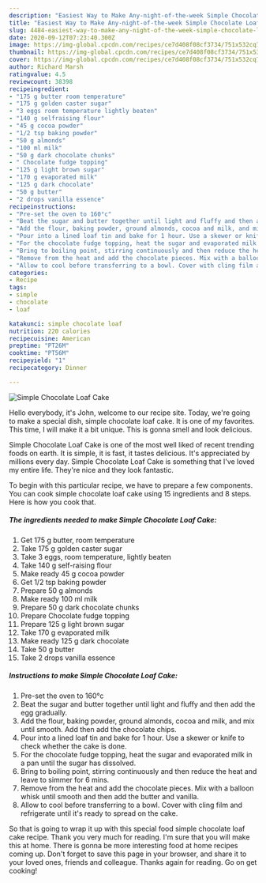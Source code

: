 ```yaml
---
description: "Easiest Way to Make Any-night-of-the-week Simple Chocolate Loaf Cake"
title: "Easiest Way to Make Any-night-of-the-week Simple Chocolate Loaf Cake"
slug: 4484-easiest-way-to-make-any-night-of-the-week-simple-chocolate-loaf-cake
date: 2020-09-12T07:23:40.300Z
image: https://img-global.cpcdn.com/recipes/ce7d408f08cf3734/751x532cq70/simple-chocolate-loaf-cake-recipe-main-photo.jpg
thumbnail: https://img-global.cpcdn.com/recipes/ce7d408f08cf3734/751x532cq70/simple-chocolate-loaf-cake-recipe-main-photo.jpg
cover: https://img-global.cpcdn.com/recipes/ce7d408f08cf3734/751x532cq70/simple-chocolate-loaf-cake-recipe-main-photo.jpg
author: Richard Marsh
ratingvalue: 4.5
reviewcount: 38398
recipeingredient:
- "175 g butter room temperature"
- "175 g golden caster sugar"
- "3 eggs room temperature lightly beaten"
- "140 g selfraising flour"
- "45 g cocoa powder"
- "1/2 tsp baking powder"
- "50 g almonds"
- "100 ml milk"
- "50 g dark chocolate chunks"
- " Chocolate fudge topping"
- "125 g light brown sugar"
- "170 g evaporated milk"
- "125 g dark chocolate"
- "50 g butter"
- "2 drops vanilla essence"
recipeinstructions:
- "Pre-set the oven to 160°c"
- "Beat the sugar and butter together until light and fluffy and then add the egg gradually."
- "Add the flour, baking powder, ground almonds, cocoa and milk, and mix until smooth. Add then add the chocolate chips."
- "Pour into a lined loaf tin and bake for 1 hour. Use a skewer or knife to check whether the cake is done."
- "For the chocolate fudge topping, heat the sugar and evaporated milk in a pan until the sugar has dissolved."
- "Bring to boiling point, stirring continuously and then reduce the heat and leave to simmer for 6 mins."
- "Remove from the heat and add the chocolate pieces. Mix with a balloon whisk until smooth and then add the butter and vanilla."
- "Allow to cool before transferring to a bowl. Cover with cling film and refrigerate until it&#39;s ready to spread on the cake."
categories:
- Recipe
tags:
- simple
- chocolate
- loaf

katakunci: simple chocolate loaf 
nutrition: 220 calories
recipecuisine: American
preptime: "PT26M"
cooktime: "PT56M"
recipeyield: "1"
recipecategory: Dinner

---
```



![Simple Chocolate Loaf Cake](https://img-global.cpcdn.com/recipes/ce7d408f08cf3734/751x532cq70/simple-chocolate-loaf-cake-recipe-main-photo.jpg)

Hello everybody, it's John, welcome to our recipe site. Today, we're going to make a special dish, simple chocolate loaf cake. It is one of my favorites. This time, I will make it a bit unique. This is gonna smell and look delicious.

Simple Chocolate Loaf Cake is one of the most well liked of recent trending foods on earth. It is simple, it is fast, it tastes delicious. It's appreciated by millions every day. Simple Chocolate Loaf Cake is something that I've loved my entire life. They're nice and they look fantastic.




To begin with this particular recipe, we have to prepare a few components. You can cook simple chocolate loaf cake using 15 ingredients and 8 steps. Here is how you cook that.

<!--inarticleads1-->

##### The ingredients needed to make Simple Chocolate Loaf Cake:

1. Get 175 g butter, room temperature
1. Take 175 g golden caster sugar
1. Take 3 eggs, room temperature, lightly beaten
1. Take 140 g self-raising flour
1. Make ready 45 g cocoa powder
1. Get 1/2 tsp baking powder
1. Prepare 50 g almonds
1. Make ready 100 ml milk
1. Prepare 50 g dark chocolate chunks
1. Prepare  Chocolate fudge topping
1. Prepare 125 g light brown sugar
1. Take 170 g evaporated milk
1. Make ready 125 g dark chocolate
1. Take 50 g butter
1. Take 2 drops vanilla essence




<!--inarticleads2-->

##### Instructions to make Simple Chocolate Loaf Cake:

1. Pre-set the oven to 160°c
1. Beat the sugar and butter together until light and fluffy and then add the egg gradually.
1. Add the flour, baking powder, ground almonds, cocoa and milk, and mix until smooth. Add then add the chocolate chips.
1. Pour into a lined loaf tin and bake for 1 hour. Use a skewer or knife to check whether the cake is done.
1. For the chocolate fudge topping, heat the sugar and evaporated milk in a pan until the sugar has dissolved.
1. Bring to boiling point, stirring continuously and then reduce the heat and leave to simmer for 6 mins.
1. Remove from the heat and add the chocolate pieces. Mix with a balloon whisk until smooth and then add the butter and vanilla.
1. Allow to cool before transferring to a bowl. Cover with cling film and refrigerate until it&#39;s ready to spread on the cake.




So that is going to wrap it up with this special food simple chocolate loaf cake recipe. Thank you very much for reading. I'm sure that you will make this at home. There is gonna be more interesting food at home recipes coming up. Don't forget to save this page in your browser, and share it to your loved ones, friends and colleague. Thanks again for reading. Go on get cooking!

